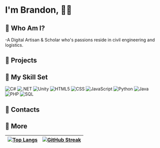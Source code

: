 <h1> I'm Brandon, <span title="Hello World!" > &#128075;&#127760; </span> </h1>

## :book: Who Am I?  
-A Digital Artisan & Scholar who's passions reside in civil engineering and logistics. 




## :book: Projects




## :book: My Skill Set

![C#](https://img.shields.io/badge/C%23-239120?style=for-the-badge&logo=c-sharp&logoColor=white)
![.NET](https://img.shields.io/badge/.NET-5C2D91?style=for-the-badge&logo=.net&logoColor=white)
![Unity](https://img.shields.io/badge/Unity-100000?style=for-the-badge&logo=unity&logoColor=white)
![HTML5](https://img.shields.io/badge/HTML5-E34F26?style=for-the-badge&logo=html5&logoColor=white)
![CSS](https://img.shields.io/badge/CSS-239120?&style=for-the-badge&logo=css3&logoColor=white)
![JavaScript](https://img.shields.io/badge/JavaScript-F7DF1E?style=for-the-badge&logo=javascript&logoColor=black)
![Python](https://img.shields.io/badge/Python-14354C?style=for-the-badge&logo=python&logoColor=white)
![Java](https://img.shields.io/badge/Java-ED8B00?style=for-the-badge&logo=openjdk&logoColor=white) 
![PHP](	https://img.shields.io/badge/PHP-777BB4?style=for-the-badge&logo=php&logoColor=white)
![SQL](https://img.shields.io/badge/MySQL-00000F?style=for-the-badge&logo=mysql&logoColor=white)

## :book: Contacts


## :book: More








|  [![Top Langs](https://github-readme-stats.vercel.app/api/top-langs/?username=JengaLabs&layout=pie)](https://github.com/JengaLabs/github-readme-stats&hide_progress=true)|[![GitHub Streak](https://streak-stats.demolab.com/?user=JengaLabs&theme=dark)](https://git.io/streak-stats)  |
| -------- | ------- |

